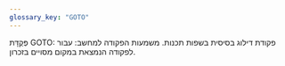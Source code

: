 ```yaml
---
glossary_key: "GOTO"
---
```


פְּקֻדָּת GOTO: פקודת דילוג בסיסית בשפות תכנות. משמעות הפקודה למחשב: עבור לפקודה הנמצאת במקום מסויים בזכרון.
